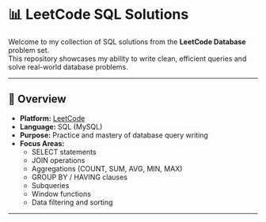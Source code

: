 # 📊 LeetCode SQL Solutions

Welcome to my collection of SQL solutions from the **LeetCode Database** problem set.  
This repository showcases my ability to write clean, efficient queries and solve real-world database problems.

---

## 📌 Overview
- **Platform:** [LeetCode](https://leetcode.com/)
- **Language:** SQL (MySQL)
- **Purpose:** Practice and mastery of database query writing
- **Focus Areas:**
  - SELECT statements
  - JOIN operations
  - Aggregations (COUNT, SUM, AVG, MIN, MAX)
  - GROUP BY / HAVING clauses
  - Subqueries
  - Window functions
  - Data filtering and sorting

---



